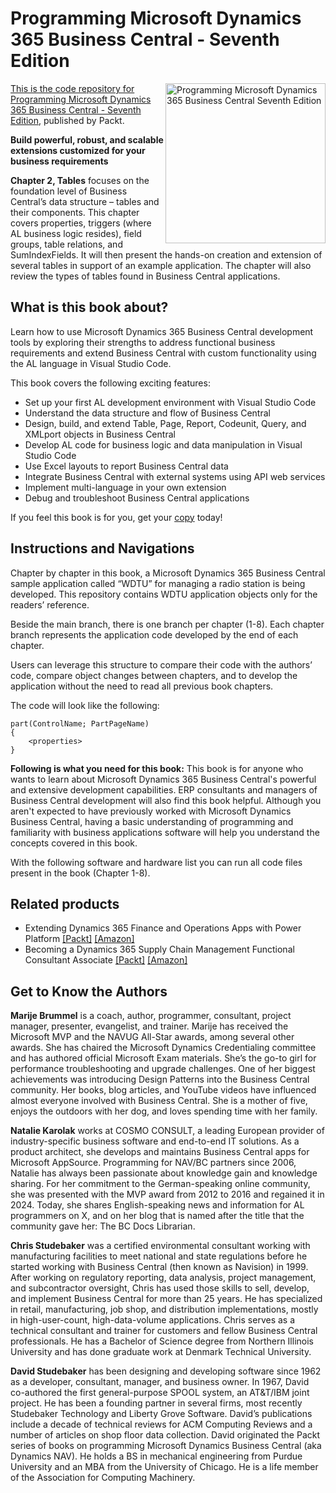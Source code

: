 # Programming Microsoft Dynamics 365 Business Central - Seventh Edition

<a href="https://www.packtpub.com/en-us/product/programming-microsoft-dynamics-365-business-central-9781803236414"> <img src="https://content.packt.com/_/image/xxlarge/B17912/cover_image_large.jpg" alt="Programming Microsoft Dynamics 365 Business Central Seventh Edition" itemprop="url" height="256px" align="right">

This is the code repository for [Programming Microsoft Dynamics 365 Business Central - Seventh Edition](https://www.packtpub.com/en-us/product/programming-microsoft-dynamics-365-business-central-9781803236414), published by Packt.

**Build powerful, robust, and scalable extensions customized for your business requirements**

**Chapter 2, Tables** focuses on the foundation level of Business Central’s data structure – tables and their components. This chapter covers properties, triggers (where AL business logic resides), field groups, table relations, and SumIndexFields. It will then present the hands-on creation and extension of several tables in support of an example application. The chapter will also review the types of tables found in Business Central applications.

## What is this book about?
Learn how to use Microsoft Dynamics 365 Business Central development tools by exploring their strengths to address functional business requirements and extend Business Central with custom functionality using the AL language in Visual Studio Code.

This book covers the following exciting features:
* Set up your first AL development environment with Visual Studio Code
* Understand the data structure and flow of Business Central
* Design, build, and extend Table, Page, Report, Codeunit, Query, and XMLport objects in Business Central
* Develop AL code for business logic and data manipulation in Visual Studio Code
* Use Excel layouts to report Business Central data
* Integrate Business Central with external systems using API web services
* Implement multi-language in your own extension
* Debug and troubleshoot Business Central applications

If you feel this book is for you, get your [copy](https://a.co/d/5RrnZsf) today!

## Instructions and Navigations

Chapter by chapter in this book, a Microsoft Dynamics 365 Business Central sample application called “WDTU” for managing a radio station is being developed. This repository contains WDTU application objects only for the readers’ reference.

Beside the main branch, there is one branch per chapter (1-8). Each chapter branch represents the application code developed by the end of each chapter.

Users can leverage this structure to compare their code with the authors’ code, compare object changes between chapters, and to develop the application without the need to read all previous book chapters.

The code will look like the following:

```
part(ControlName; PartPageName)
{
    <properties>
}
```

**Following is what you need for this book:**
This book is for anyone who wants to learn about Microsoft Dynamics 365 Business Central's powerful and extensive development capabilities. ERP consultants and managers of Business Central development will also find this book helpful. Although you aren't expected to have previously worked with Microsoft Dynamics Business Central, having a basic understanding of programming and familiarity with business applications software will help you understand the concepts covered in this book.

With the following software and hardware list you can run all code files present in the book (Chapter 1-8).

## Related products
* Extending Dynamics 365 Finance and Operations Apps with Power Platform [[Packt]](https://www.packtpub.com/en-us/product/extending-dynamics-365-finance-and-operations-apps-with-power-platform-9781801811590) [[Amazon]](https://a.co/d/654NX2G)
* Becoming a Dynamics 365 Supply Chain Management Functional Consultant Associate [[Packt]](https://www.packtpub.com/en-us/product/becoming-a-dynamics-365-supply-chain-management-functional-consultant-associate-9781804618004) [[Amazon]](https://a.co/d/0IDRs7o)

## Get to Know the Authors
**Marije Brummel**
is a coach, author, programmer, consultant, project manager, presenter, evangelist, and trainer. Marije has received the Microsoft MVP and the NAVUG All-Star awards, among several other awards. She has chaired the Microsoft Dynamics Credentialing committee and has authored official Microsoft Exam materials. She’s the go-to girl for performance troubleshooting and upgrade challenges. One of her biggest achievements was introducing Design Patterns into the Business Central community. Her books, blog articles, and YouTube videos have influenced almost everyone involved with Business Central. She is a mother of five, enjoys the outdoors with her dog, and loves spending time with her family.

**Natalie Karolak** 
works at COSMO CONSULT, a leading European provider of industry-specific business software and end-to-end IT solutions. As a product architect, she develops and maintains Business Central apps for Microsoft AppSource. Programming for NAV/BC partners since 2006, Natalie has always been passionate about knowledge gain and knowledge sharing. For her commitment to the German-speaking online community, she was presented with the MVP award from 2012 to 2016 and regained it in 2024. Today, she shares English-speaking news and information for AL programmers on X, and on her blog that is named after the title that the community gave her: The BC Docs Librarian.

**Chris Studebaker** 
was a certified environmental consultant working with manufacturing facilities to meet national and state regulations before he started working with Business Central (then known as Navision) in 1999. After working on regulatory reporting, data analysis, project management, and subcontractor oversight, Chris has used those skills to sell, develop, and implement Business Central for more than 25 years. He has specialized in retail, manufacturing, job shop, and distribution implementations, mostly in high-user-count, high-data-volume applications. Chris serves as a technical consultant and trainer for customers and fellow Business Central professionals. He has a Bachelor of Science degree from Northern Illinois University and has done graduate work at Denmark Technical University.

**David Studebaker** 
has been designing and developing software since 1962 as a developer, consultant, manager, and business owner. In 1967, David co-authored the first general-purpose SPOOL system, an AT&T/IBM joint project. He has been a founding partner in several firms, most recently Studebaker Technology and Liberty Grove Software. David’s publications include a decade of technical reviews for ACM Computing Reviews and a number of articles on shop floor data collection. David originated the Packt series of books on programming Microsoft Dynamics Business Central (aka Dynamics NAV). He holds a BS in mechanical engineering from Purdue University and an MBA from the University of Chicago. He is a life member of the Association for Computing Machinery.






